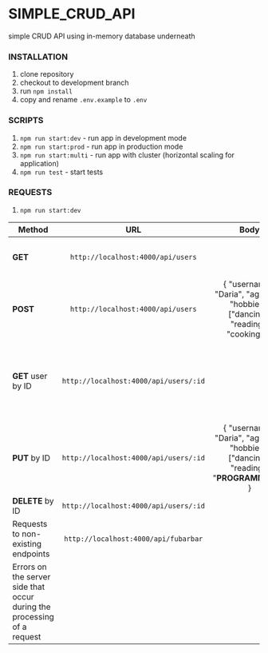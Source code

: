 # SIMPLE_CRUD_API
simple CRUD API using in-memory database underneath

### INSTALLATION
1. clone repository
2. checkout to development branch
3. run `npm install`
4. copy and rename `.env.example` to `.env`

### SCRIPTS
1. `npm run start:dev` - run app in development mode
2. `npm run start:prod` - run app in production mode
3. `npm run start:multi` - run app with cluster (horizontal scaling for application)
4. `npm run test` - start tests

### REQUESTS

1. `npm run start:dev`

| Method | URL | Body | Response |   
|-------- |:---------:    |:-----:        |:-----:        |    
 | **GET** | `http://localhost:4000/api/users` | | `status 200` and an empty array |  
 | **POST** | `http://localhost:4000/api/users` | { "username": "Daria", "age": 33, "hobbies": ["dancing", "reading", "cooking"] } | `status 201` and the user's object with created id |  
 | **GET** user by ID | `http://localhost:4000/api/users/:id` | | `status 200` and record (user) with **id === userId** if it exists | 
 | **PUT** by ID | `http://localhost:4000/api/users/:id` | { "username": "Daria", "age": 23, "hobbies": ["dancing", "reading", "**PROGRAMMING**"] } | `status 200` and the updated user's object |  
 | **DELETE** by ID | `http://localhost:4000/api/users/:id` | | `status 204` |  
 | Requests to non-existing endpoints | `http://localhost:4000/api/fubarbar` | | `status 404` |  
 | Errors on the server side that occur during the processing of a request  | | | `status 500` |

